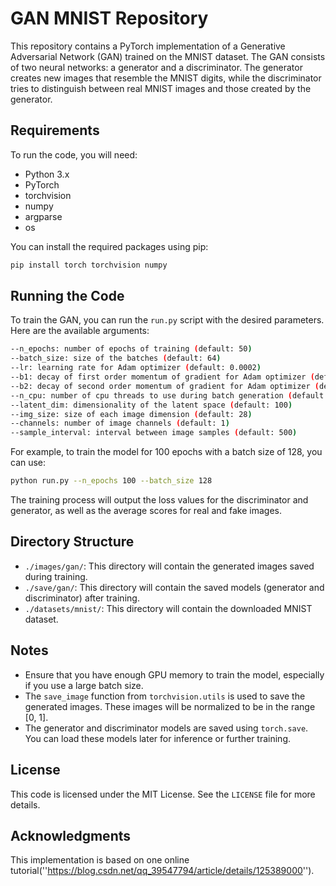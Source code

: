 # GAN MNIST Repository

This repository contains a PyTorch implementation of a Generative Adversarial Network (GAN) trained on the MNIST dataset. The GAN consists of two neural networks: a generator and a discriminator. The generator creates new images that resemble the MNIST digits, while the discriminator tries to distinguish between real MNIST images and those created by the generator.

## Requirements

To run the code, you will need:

- Python 3.x
- PyTorch
- torchvision
- numpy
- argparse
- os

You can install the required packages using pip:

```bash
pip install torch torchvision numpy
```

## Running the Code

To train the GAN, you can run the `run.py` script with the desired parameters. Here are the available arguments:

```bash
--n_epochs: number of epochs of training (default: 50)
--batch_size: size of the batches (default: 64)
--lr: learning rate for Adam optimizer (default: 0.0002)
--b1: decay of first order momentum of gradient for Adam optimizer (default: 0.5)
--b2: decay of second order momentum of gradient for Adam optimizer (default: 0.999)
--n_cpu: number of cpu threads to use during batch generation (default: 2)
--latent_dim: dimensionality of the latent space (default: 100)
--img_size: size of each image dimension (default: 28)
--channels: number of image channels (default: 1)
--sample_interval: interval between image samples (default: 500)
```

For example, to train the model for 100 epochs with a batch size of 128, you can use:

```bash
python run.py --n_epochs 100 --batch_size 128
```

The training process will output the loss values for the discriminator and generator, as well as the average scores for real and fake images.

## Directory Structure

- `./images/gan/`: This directory will contain the generated images saved during training.
- `./save/gan/`: This directory will contain the saved models (generator and discriminator) after training.
- `./datasets/mnist/`: This directory will contain the downloaded MNIST dataset.

## Notes

- Ensure that you have enough GPU memory to train the model, especially if you use a large batch size.
- The `save_image` function from `torchvision.utils` is used to save the generated images. These images will be normalized to be in the range [0, 1].
- The generator and discriminator models are saved using `torch.save`. You can load these models later for inference or further training.

## License

This code is licensed under the MIT License. See the `LICENSE` file for more details.

## Acknowledgments

This implementation is based on one online tutorial(''https://blog.csdn.net/qq_39547794/article/details/125389000''). 